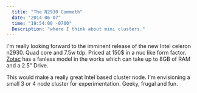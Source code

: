 ```yaml
---
  title: "The N2930 Commeth"
  date: "2014-06-07"
  time: "19:54:00 -0700"
  Description: "where I think about mini clusters."
---
```

I'm really looking forward to the imminent release of the new Intel
celeron n2930. Quad core and 7.5w tdp. Priced at 150$ in a nuc like form
factor. [Zotac](https://www.evernote.com/shard/s28/sh/511c98f9-c8b8-47db-a8a3-97bb9d8891a0/f53901308ee8ab48f746dc53b73b72fd) has a fanless model in the works which can take up to 8GB
of RAM and a 2.5" Drive.

This would make a really great Intel based cluster node. I'm envisioning
a small 3 or 4 node cluster for experimentation. Geeky, frugal and fun.

